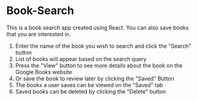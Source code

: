 # Book-Search
This is a book search app created using React. You can also save books that you are interested in.
<br />
<ol>
  <li>
Enter the name of the book you wish to search and click the "Search" button
  </li>
  <li>
List of books will appear based on the search query
  </li>
  <li>
 Press the "View" button to see more details about the book on the Google Books website
  </li>
  <li>
Or save the book to review later by clicking the "Saved" Button
  </li>
  <li>
The books a user saves can be viewed on the "Saved" tab
  </li>
  <li>
Saved books can be deleted by clicking the "Delete" button
  </li>
